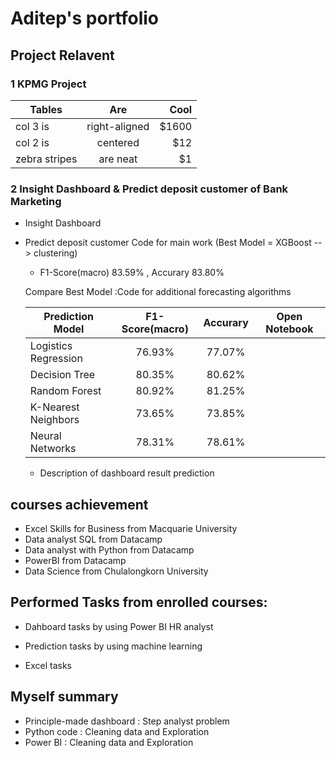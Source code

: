 # Aditep's portfolio
## Project Relavent
### 1 KPMG Project

| Tables        | Are           | Cool  |
| ------------- |:-------------:| -----:|
| col 3 is      | right-aligned | $1600 |
| col 2 is      | centered      |   $12 |
| zebra stripes | are neat      |    $1 |

### 2 Insight Dashboard & Predict deposit customer of Bank Marketing 
- Insight Dashboard
- Predict deposit customer
  Code for main work (Best Model = XGBoost --> clustering)
  - F1-Score(macro) 83.59% , Accurary 83.80%
  
  Compare Best Model :Code for additional forecasting algorithms  
    
  | Prediction Model | F1-Score(macro) | Accurary | Open Notebook   |
  | ---------------- |:--------------: | :--------:|:--------------:|
  | Logistics Regression |   76.93%    |77.07%     |                |
  | Decision Tree        |80.35%       |80.62%     |                |
  | Random Forest        |80.92%       |81.25%     |                |
  | K-Nearest Neighbors  |73.65%       |73.85%     |                |
  | Neural Networks      |78.31%       |78.61%     |                |
  - Description of dashboard result prediction 
    


## courses achievement
- Excel Skills for Business from Macquarie University
- Data analyst SQL from Datacamp
- Data analyst with Python from Datacamp
- PowerBI from Datacamp
- Data Science from Chulalongkorn University

## Performed Tasks from enrolled courses:
- Dahboard tasks by using Power BI 
  HR analyst
- Prediction tasks by using machine learning

- Excel tasks
 
 
 
## Myself summary
 - Principle-made dashboard : Step analyst problem
 - Python code : Cleaning data and Exploration
 - Power BI : Cleaning data and Exploration
